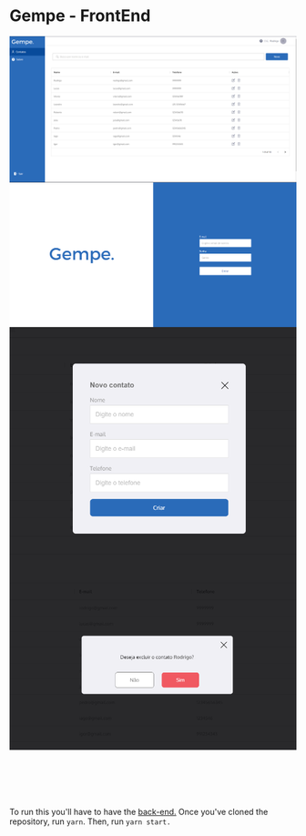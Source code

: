 # Gempe - FrontEnd

<div style="display: flex; flex-direction: column; justify-content: center; align-items: center; margin-bottom: 100px" >
  <img src="./public/screenshot_1.png"/>
  <img src="./public/Screenshot_2.png"/>
  <img src="./public/Screenshot_3.png"/>
  <img src="./public/Screenshot_4.png"/>
</div>



To run this you'll have to have the <a href="https://github.com/rodrigoantas/gempe-backend"> back-end.</a> Once you've cloned the repository, run ``` yarn ```. Then, run ```yarn start.``` 

